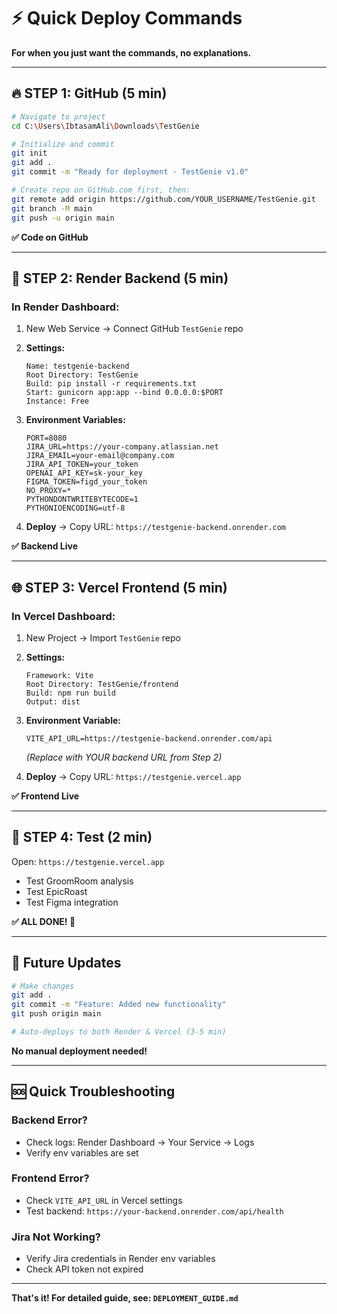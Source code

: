 # ⚡ Quick Deploy Commands

**For when you just want the commands, no explanations.**

---

## 🔥 STEP 1: GitHub (5 min)

```bash
# Navigate to project
cd C:\Users\IbtasamAli\Downloads\TestGenie

# Initialize and commit
git init
git add .
git commit -m "Ready for deployment - TestGenie v1.0"

# Create repo on GitHub.com first, then:
git remote add origin https://github.com/YOUR_USERNAME/TestGenie.git
git branch -M main
git push -u origin main
```

**✅ Code on GitHub**

---

## 🚀 STEP 2: Render Backend (5 min)

### In Render Dashboard:
1. New Web Service → Connect GitHub `TestGenie` repo
2. **Settings:**
   ```
   Name: testgenie-backend
   Root Directory: TestGenie
   Build: pip install -r requirements.txt
   Start: gunicorn app:app --bind 0.0.0.0:$PORT
   Instance: Free
   ```

3. **Environment Variables:**
   ```
   PORT=8080
   JIRA_URL=https://your-company.atlassian.net
   JIRA_EMAIL=your-email@company.com
   JIRA_API_TOKEN=your_token
   OPENAI_API_KEY=sk-your_key
   FIGMA_TOKEN=figd_your_token
   NO_PROXY=*
   PYTHONDONTWRITEBYTECODE=1
   PYTHONIOENCODING=utf-8
   ```

4. **Deploy** → Copy URL: `https://testgenie-backend.onrender.com`

**✅ Backend Live**

---

## 🌐 STEP 3: Vercel Frontend (5 min)

### In Vercel Dashboard:
1. New Project → Import `TestGenie` repo
2. **Settings:**
   ```
   Framework: Vite
   Root Directory: TestGenie/frontend
   Build: npm run build
   Output: dist
   ```

3. **Environment Variable:**
   ```
   VITE_API_URL=https://testgenie-backend.onrender.com/api
   ```
   *(Replace with YOUR backend URL from Step 2)*

4. **Deploy** → Copy URL: `https://testgenie.vercel.app`

**✅ Frontend Live**

---

## 🧪 STEP 4: Test (2 min)

Open: `https://testgenie.vercel.app`

- Test GroomRoom analysis
- Test EpicRoast
- Test Figma integration

**✅ ALL DONE! 🎉**

---

## 🔄 Future Updates

```bash
# Make changes
git add .
git commit -m "Feature: Added new functionality"
git push origin main

# Auto-deploys to both Render & Vercel (3-5 min)
```

**No manual deployment needed!**

---

## 🆘 Quick Troubleshooting

### Backend Error?
- Check logs: Render Dashboard → Your Service → Logs
- Verify env variables are set

### Frontend Error?
- Check `VITE_API_URL` in Vercel settings
- Test backend: `https://your-backend.onrender.com/api/health`

### Jira Not Working?
- Verify Jira credentials in Render env variables
- Check API token not expired

---

**That's it! For detailed guide, see: `DEPLOYMENT_GUIDE.md`**

